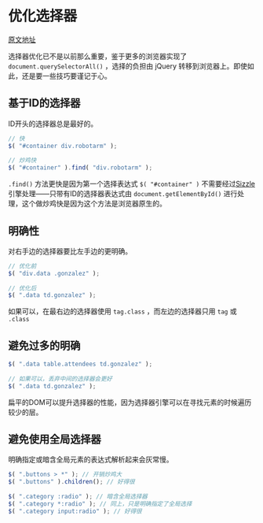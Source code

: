 # 优化选择器
[原文地址](http://learn.jquery.com/performance/optimize-selectors/)

选择器优化已不是以前那么重要，鉴于更多的浏览器实现了 `document.querySelectorAll()` ，选择的负担由 jQuery 转移到浏览器上。即使如此，还是要一些技巧要谨记于心。

## 基于ID的选择器
ID开头的选择器总是最好的。
```js
// 快
$( "#container div.robotarm" );
 
// 炒鸡快
$( "#container" ).find( "div.robotarm" );
```
`.find()` 方法更快是因为第一个选择表达式 `$( "#container" )` 不需要经过[Sizzle](http://sizzlejs.com/)引擎处理——只带有ID的选择器表达式由 `document.getElementById()` 进行处理，这个做炒鸡快是因为这个方法是浏览器原生的。

## 明确性
对右手边的选择器要比左手边的更明确。
```js
// 优化前
$( "div.data .gonzalez" );
 
// 优化后
$( ".data td.gonzalez" );
```
如果可以，在最右边的选择器使用 `tag.class` ，而左边的选择器只用 `tag` 或 `.class`

## 避免过多的明确
```js
$( ".data table.attendees td.gonzalez" );
 
// 如果可以，丢弃中间的选择器会更好
$( ".data td.gonzalez" );
```
扁平的DOM可以提升选择器的性能，因为选择器引擎可以在寻找元素的时候遍历较少的层。

## 避免使用全局选择器
明确指定或暗含全局元素的表达式解析起来会灰常慢。

```js
$( ".buttons > *" ); // 开销炒鸡大
$( ".buttons" ).children(); // 好得很
 
$( ".category :radio" ); // 暗含全局选择器
$( ".category *:radio" ); // 同上，只是明确指定了全局选择
$( ".category input:radio" ); // 好得很
```
